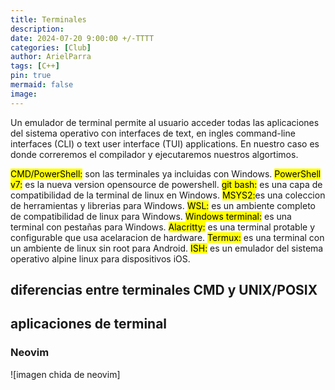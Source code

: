 ```yaml
---
title: Terminales
description: 
date: 2024-07-20 9:00:00 +/-TTTT
categories: [Club]
author: ArielParra 
tags: [C++]
pin: true
mermaid: false
image:
---
```


Un emulador de terminal permite al usuario acceder todas las  aplicaciones del sistema operativo con interfaces de text, en ingles command-line interfaces (CLI) o text user interface (TUI) applications.
En nuestro caso es donde correremos el compilador y ejecutaremos nuestros algortimos.


<mark>CMD/PowerShell:</mark> son las terminales ya incluidas con Windows.
<mark>PowerShell v7:</mark> es la nueva version opensource de powershell. 
<mark>git bash:</mark> es una capa de compatibilidad de la terminal de linux en Windows.
<mark>MSYS2:</mark>es una coleccion de herramientas y librerias para Windows.
<mark>WSL:</mark> es un ambiente completo de compatibilidad de linux para  Windows.
<mark>Windows terminal:</mark> es una terminal con pestañas para Windows.
<mark>Alacritty:</mark> es una terminal protable y configurable que usa acelaracion de hardware. 
<mark>Termux:</mark> es una terminal con un ambiente de linux sin root para Android.
<mark>ISH:</mark> es un emulador del sistema operativo alpine linux para dispositivos iOS.


## diferencias entre terminales CMD y UNIX/POSIX

## aplicaciones de terminal

### Neovim 
![imagen chida de neovim]

